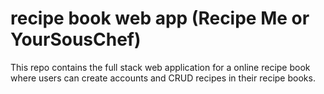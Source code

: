 # recipe book web app (Recipe Me or YourSousChef)

This repo contains the full stack web application for a online recipe book where users can create accounts and CRUD recipes in their recipe books.
